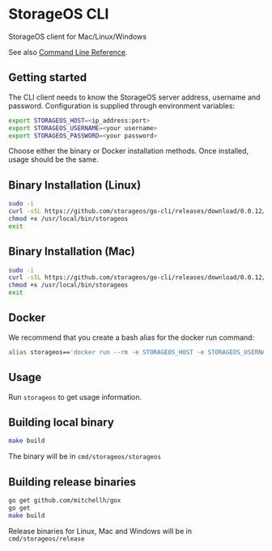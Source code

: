 # StorageOS CLI

StorageOS client for Mac/Linux/Windows

See also [Command Line Reference](http://docs.storageos.com/docs/reference/cli/).

## Getting started

The CLI client needs to know the StorageOS server address, username and password. Configuration is supplied through
environment variables:

```bash
export STORAGEOS_HOST=<ip_address:port>
export STORAGEOS_USERNAME=<your username>
export STORAGEOS_PASSWORD=<your password>
```

Choose either the binary or Docker installation methods.  Once installed, usage should be the same. 

## Binary Installation (Linux)

```bash
sudo -i
curl -sSL https://github.com/storageos/go-cli/releases/download/0.0.12/storageos_linux_amd64 > /usr/local/bin/storageos
chmod +x /usr/local/bin/storageos
exit
```

## Binary Installation (Mac)

```bash
sudo -i
curl -sSL https://github.com/storageos/go-cli/releases/download/0.0.12/storageos_darwin_amd64 > /usr/local/bin/storageos
chmod +x /usr/local/bin/storageos
exit
```

## Docker

We recommend that you create a bash alias for the docker run command:

```bash
alias storageos=='docker run --rm -e STORAGEOS_HOST -e STORAGEOS_USERNAME -e STORAGEOS_PASSWORD storageos/cli'
```

## Usage

Run `storageos` to get usage information.

## Building local binary

```bash
make build
```

The binary will be in `cmd/storageos/storageos`

## Building release binaries

```bash
go get github.com/mitchellh/gox
go get
make build
```

Release binaries for Linux, Mac and Windows will be in `cmd/storageos/release`
